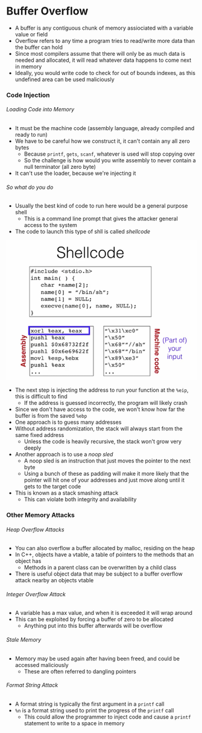 # Buffer Overflow
- A buffer is any contiguous chunk of memory assiociated with a variable value or field
- Overflow refers to any time a program tries to read/write more data than the buffer can hold
- Since most compilers assume that there will only be as much data is needed and allocated, it will read whatever data happens to come next in memory
- Ideally, you would write code to check for out of bounds indexes, as this undefined area can be used maliciously

### Code Injection

###### Loading Code into Memory
- It must be the machine code (assembly language, already compiled and ready to run)
- We have to be careful how we construct it, it can't contain any all zero bytes
  - Because `printf`, `gets`, `scanf`, whatever is used will stop copying over
  - So the challenge is how would you write assembly to never contain a null terminator (all zero byte)
- It can't use the loader, because we're injecting it

###### So what do you do
- Usually the best kind of code to run here would be a general purpose shell
  - This is a command line prompt that gives the attacker general access to the system
- The code to launch this type of shll is called *shellcode*

![shell-screen](./shell_to_assembly.png)

- The next step is injecting the address to run your function at the `%eip`, this is difficult to find
  - If the address is guessed incorrectly, the program will likely crash
- Since we don't have access to the code, we won't know how far the buffer is from the saved `%ebp`
- One approach is to guess many addresses
- Without address randomization, the stack will always start from the same fixed address
  - Unless the code is heavily recursive, the stack won't grow very deeply
- Another approach is to use a *noop sled*
  - A noop sled is an instruction that just moves the pointer to the next byte
  - Using a bunch of these as padding will make it more likely that the pointer will hit one of your addresses and just move along until it gets to the target code
- This is known as a stack smashing attack
  - This can violate both integrity and availability

### Other Memory Attacks
###### Heap Overflow Attacks
- You can also overflow a buffer allocated by malloc, residing on the heap
- In C++, objects have a vtable, a table of pointers to the methods that an object has
  - Methods in a parent class can be overwritten by a child class
- There is useful object data that may be subject to a buffer overflow attack nearby an objects vtable

###### Integer Overflow Attack
- A variable has a max value, and when it is exceeded it will wrap around
- This can be exploited by forcing a buffer of zero to be allocated
  - Anything put into this buffer afterwards will be overflow

###### Stale Memory
- Memory may be used again after having been freed, and could be accessed maliciously
  - These are often referred to dangling pointers

###### Format String Attack
- A format string is typically the first argument in a  `printf` call
- `%n` is a format string used to print the progress of the `printf` call
  - This could allow the programmer to inject code and cause a `printf` statement to write to a space in memory